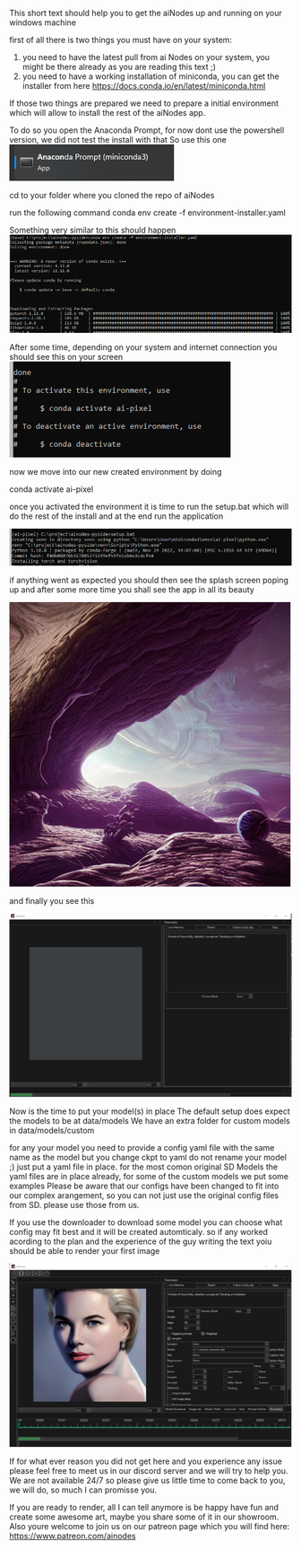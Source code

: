 This short text should help you to get the aiNodes up and running on your windows machine

first of all there is two things you must have on your system:
1. you need to have the latest pull from ai Nodes on your system, you might be there already as you are reading this text ;)
2. you need to have a working installation of miniconda, you can get the installer from here https://docs.conda.io/en/latest/miniconda.html

If those two things are prepared we need to prepare a initial environment which will allow to install the rest of the aiNodes app.

To do so you open the Anaconda Prompt, for now dont use the powershell version, we did not test the install with that
So use this one ![img.png](installImages/img.png)

cd to your folder where you cloned the repo of aiNodes

run the following command
conda env create -f environment-installer.yaml

Something very similar to this should happen
![img_1.png](installImages/img_1.png)

After some time, depending on your system and internet connection you should see this on your screen
![img.png](installImages/img_2.png)

now we move into our new created environment by doing

conda activate ai-pixel

once you activated the environment it is time to run the setup.bat which will do the rest of the install and at the end run the application

![img.png](installImages/img_3.png)

if anything went as expected you should then see the splash screen poping up and after some more time you shall see the app in all its beauty

![img.png](installImages/img_5.png)

and finally you see this

![img.png](installImages/img_6.png)


Now is the time to put your model(s) in place 
The default setup does expect the models to be at data/models
We have an extra folder for custom models in data/models/custom

for any your model you need to provide a config yaml file with the same name as the model but you change ckpt to yaml
do not rename your model ;) just put a yaml file in place. for the most comon original SD Models the yaml files are in place already, for some of the custom models we put some examples
Please be aware that our configs have been changed to fit into our complex arangement, so you can not just use the original config files from SD. please use those from us.

If you use the downloader to download some model you can choose what config may fit best and it will be created automticaly.
so if any worked acording to the plan and the experience of the guy writing the text yoiu should be able to render your first image 

![img.png](installImages/img_7.png)

If for what ever reason you did not get here and you experience any issue please feel free to meet us in our discord server and we will try to help you. We are not available 24/7 so please give us little time to come back to you, we will do, so much I can promisse you.

If you are ready to render, all I can tell anymore is be happy have fun and create some awesome art, maybe you share some of it in our showroom.
Also youre welcome to join us on our patreon page which you will find here: https://www.patreon.com/ainodes
